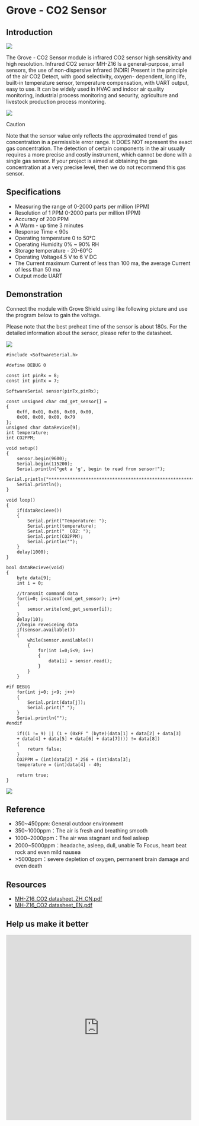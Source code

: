 <!-- 
+++
title       = "Grove - CO2 Sensor"
+++
 -->

# Grove - CO2 Sensor

Introduction
------------

![](assets/Grove-CO2_Sensor/img/Grove_CO2_Sensor.jpg)

The Grove - CO2 Sensor module is infrared CO2 sensor high sensitivity and high resolution. Infrared CO2 sensor MH-Z16 Is a general-purpose, small sensors, the use of non-dispersive infrared (NDIR) Present in the principle of the air CO2 Detect, with good selectivity, oxygen- dependent, long life, built-in temperature sensor, temperature compensation, with UART output, easy to use. It can be widely used in HVAC and indoor air quality monitoring, industrial process monitoring and security, agriculture and livestock production process monitoring.

[![](assets/common/Get_One_Now_Banner.png)](http://www.seeedstudio.com/Grove-CO2-Sensor-p-1863.html)

<div class="admonition warning">
<p class="admonition-title">Caution</p>
Note that the sensor value only reflects the approximated trend of gas concentration in a permissible error range. It DOES NOT represent the exact gas concentration. The detection of certain components in the air usually requires a more precise and costly instrument, which cannot be done with a single gas sensor. If your project is aimed at obtaining the gas concentration at a very precise level, then we do not recommend this gas sensor.
</div>

Specifications
-------------

-   Measuring the range of 0-2000 parts per million (PPM)
-   Resolution of 1 PPM 0-2000 parts per million (PPM)
-   Accuracy of 200 PPM
-   A Warm - up time 3 minutes
-   Response Time &lt; 90s
-   Operating temperature 0 to 50℃
-   Operating Humidity 0% ~ 90% RH
-   Storage temperature - 20-60℃
-   Operating Voltage4.5 V to 6 V DC
-   The Current maximum Current of less than 100 ma, the average Current of less than 50 ma
-   Output mode UART

Demonstration
-------------

Connect the module with Grove Shield using like following picture and use the program below to gain the voltage.

Please note that the best preheat time of the sensor is about 180s. For the detailed information about the sensor, please refer to the datasheet.

![](assets/Grove-CO2_Sensor/img/5.jpg)

```
#include <SoftwareSerial.h>
 
#define DEBUG 0
 
const int pinRx = 8;
const int pinTx = 7;
 
SoftwareSerial sensor(pinTx,pinRx);
 
const unsigned char cmd_get_sensor[] =
{
    0xff, 0x01, 0x86, 0x00, 0x00,
    0x00, 0x00, 0x00, 0x79
};
unsigned char dataRevice[9];
int temperature;
int CO2PPM;
 
void setup()
{
    sensor.begin(9600);
    Serial.begin(115200);
    Serial.println("get a 'g', begin to read from sensor!");
    Serial.println("********************************************************");
    Serial.println();
}
 
void loop()
{
    if(dataRecieve())
    {
        Serial.print("Temperature: ");
        Serial.print(temperature);
        Serial.print("  CO2: ");
        Serial.print(CO2PPM);
        Serial.println("");
    }
    delay(1000);
}
 
bool dataRecieve(void)
{
    byte data[9];
    int i = 0;
 
    //transmit command data
    for(i=0; i<sizeof(cmd_get_sensor); i++)
    {
        sensor.write(cmd_get_sensor[i]);
    }
    delay(10);
    //begin reveiceing data
    if(sensor.available())
    {
        while(sensor.available())
        {
            for(int i=0;i<9; i++)
            {
                data[i] = sensor.read();
            }
        }
    }
 
#if DEBUG
    for(int j=0; j<9; j++)
    {
        Serial.print(data[j]);
        Serial.print(" ");
    }
    Serial.println("");
#endif
 
    if((i != 9) || (1 + (0xFF ^ (byte)(data[1] + data[2] + data[3]
    + data[4] + data[5] + data[6] + data[7]))) != data[8])
    {
        return false;
    }
    CO2PPM = (int)data[2] * 256 + (int)data[3];
    temperature = (int)data[4] - 40;
 
    return true;
}
```

![](assets/Grove-CO2_Sensor/img/Uart_co2.jpg)

Reference
---------

-   350~450ppm: General outdoor environment
-   350~1000ppm：The air is fresh and breathing smooth
-   1000~2000ppm：The air was stagnant and feel asleep
-   2000~5000ppm：headache, asleep, dull, unable To Focus, heart beat rock and even mild nausea
-   &gt;5000ppm：severe depletion of oxygen, permanent brain damage and even death

Resources
---------

-   [MH-Z16\_CO2 datasheet\_ZH\_CN.pdf](assets/Grove-CO2_Sensor/res/MH-Z16_CO2.pdf)
-   [MH-Z16\_CO2 datasheet\_EN.pdf](assets/Grove-CO2_Sensor/res/MH-Z16_CO2_datasheet_EN.pdf)

Help us make it better
-------------------------

<iframe frameborder="0" height="500" src="https://www.surveymonkey.com/r/6LZP6CF" width="500"></iframe>



<!-- 
+++
oldwikiurl       = "http://www.seeedstudio.com/wiki/Grove_-_CO2_Sensor"
+++
 -->

<!-- This Markdown file was created from http://www.seeedstudio.com/wiki/Grove_-_CO2_Sensor -->

